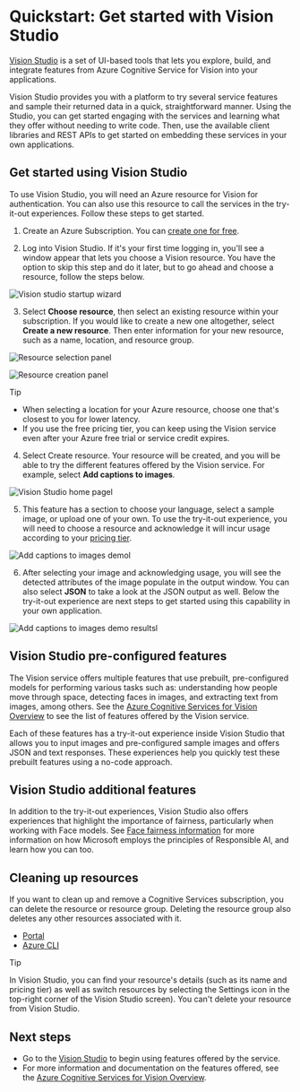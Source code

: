 # Quickstart: Get started with Vision Studio

[Vision Studio]() is a set of UI-based tools that lets you explore, build, and integrate features from Azure Cognitive Service for Vision into your applications.

Vision Studio provides you with a platform to try several service features and sample their returned data in a quick, straightforward manner. Using the Studio, you can get started engaging with the services and learning what they offer without needing to write code. Then, use the available client libraries and REST APIs to get started on embedding these services in your own applications.

## Get started using Vision Studio

To use Vision Studio, you will need an Azure resource for Vision for authentication. You can also use this resource to call the services in the try-it-out experiences. Follow these steps to get started.

1.	Create an Azure Subscription. You can [create one for free](https://azure.microsoft.com/en-us/free/ai/).

2.	Log into Vision Studio. If it's your first time logging in, you'll see a window appear that lets you choose a Vision resource. You have the option to skip this step and do it later, but to go ahead and choose a resource, follow the steps below.

![Vision studio startup wizard](./Images/vision-studio-wizard-1.png)

3.	Select **Choose resource**, then select an existing resource within your subscription. If you would like to create a new one altogether, select **Create a new resource**. Then enter information for your new resource, such as a name, location, and resource group. 

![Resource selection panel](./Images/vision-studio-wizard-2.png)

![Resource creation panel](./Images/vision-studio-wizard-3.png)

> [!TIP]
> * When selecting a location for your Azure resource, choose one that's closest to you for lower latency.
> * If you use the free pricing tier, you can keep using the Vision service even after your Azure free trial or service credit expires.

4.	Select Create resource. Your resource will be created, and you will be able to try the different features offered by the Vision service. For example, select **Add captions to images**.

![Vision Studio home pagel](./Images/vision-studio-home-page.png)

5.	This feature has a section to choose your language, select a sample image, or upload one of your own. To use the try-it-out experience, you will need to choose a resource and acknowledge it will incur usage according to your [pricing tier](https://azure.microsoft.com/en-us/pricing/details/cognitive-services/computer-vision/).

![Add captions to images demol](./Images/vision-studio-demo-1.png)

6.	After selecting your image and acknowledging usage, you will see the detected attributes of the image populate in the output window. You can also select **JSON** to take a look at the JSON output as well. Below the try-it-out experience are next steps to get started using this capability in your own application.

![Add captions to images demo resultsl](./Images/vision-studio-demo-2.png)

## Vision Studio pre-configured features

The Vision service offers multiple features that use prebuilt, pre-configured models for performing various tasks such as: understanding how people move through space, detecting faces in images, and extracting text from images, among others. See the [Azure Cognitive Services for Vision Overview](https://docs.microsoft.com/en-us/azure/cognitive-services/computer-vision/) to see the list of features offered by the Vision service.

Each of these features has a try-it-out experience inside Vision Studio that allows you to input images and pre-configured sample images and offers JSON and text responses. These experiences help you quickly test these prebuilt features using a no-code approach.

## Vision Studio additional features

In addition to the try-it-out experiences, Vision Studio also offers experiences that highlight the importance of fairness, particularly when working with Face models. See [Face fairness information]() for more information on how Microsoft employs the principles of Responsible AI, and learn how you can too.

## Cleaning up resources

If you want to clean up and remove a Cognitive Services subscription, you can delete the resource or resource group. Deleting the resource group also deletes any other resources associated with it.
*	[Portal](https://review.docs.microsoft.com/en-us/azure/cognitive-services/cognitive-services-apis-create-account?branch=release-cogsvcs-language-service&tabs=multiservice%2Cwindows#clean-up-resources)
*	[Azure CLI](https://review.docs.microsoft.com/en-us/azure/cognitive-services/cognitive-services-apis-create-account-cli?branch=release-cogsvcs-language-service&tabs=windows#clean-up-resources)

> [!TIP]
> In Vision Studio, you can find your resource's details (such as its name and pricing tier) as well as switch resources by selecting the Settings icon in the top-right corner of the Vision Studio screen).
> You can't delete your resource from Vision Studio.

## Next steps

*	Go to the [Vision Studio]() to begin using features offered by the service.
*	For more information and documentation on the features offered, see the [Azure Cognitive Services for Vision Overview](https://docs.microsoft.com/en-us/azure/cognitive-services/computer-vision/).

